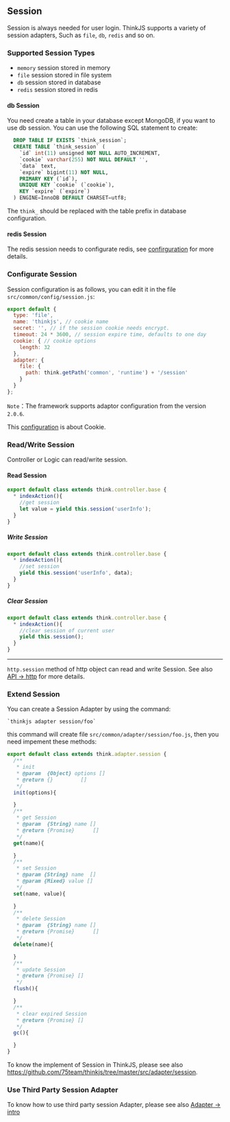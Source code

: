 ## Session

Session is always needed for user login. ThinkJS supports a variety of session adapters, Such as `file`, `db`, `redis` and so on.

### Supported Session Types

- `memory`  session stored in memory
- `file`  session stored in file system
- `db` session stored in database 
- `redis` session stored in redis

#### db Session

You need create a table in your database except MongoDB, if you want to use db session. You can use the following SQL statement to create:

```sql
  DROP TABLE IF EXISTS `think_session`;
  CREATE TABLE `think_session` (
    `id` int(11) unsigned NOT NULL AUTO_INCREMENT,
    `cookie` varchar(255) NOT NULL DEFAULT '',
    `data` text,
    `expire` bigint(11) NOT NULL,
    PRIMARY KEY (`id`),
    UNIQUE KEY `cookie` (`cookie`),
    KEY `expire` (`expire`)
  ) ENGINE=InnoDB DEFAULT CHARSET=utf8;
```

The `think_` should be replaced with the table prefix in database configuration.

#### redis Session

The redis session needs to configurate redis, see [confirguration](./config.html#redis) for more details.

### Configurate Session

Session configuration is as follows, you can edit it in the file `src/common/config/session.js`:

```js
export default {
  type: 'file',
  name: 'thinkjs', // cookie name
  secret: '', // if the session cookie needs encrypt.
  timeout: 24 * 3600, // session expire time, defaults to one day
  cookie: { // cookie options
    length: 32
  },
  adapter: {
    file: {
      path: think.getPath('common', 'runtime') + '/session'
    }
  }
};
```

`Note`：The framework supports adaptor configuration from the version `2.0.6`.

This [configuration](./config.html#cookie) is about Cookie.

### Read/Write Session

Controller or Logic can read/write session.

#### Read Session

```js
export default class extends think.controller.base {
  * indexAction(){
    //get session
    let value = yield this.session('userInfo');
  }
}
```  

##### Write Session

```js
export default class extends think.controller.base {
  * indexAction(){
    //set session
    yield this.session('userInfo', data);
  }
}
```

##### Clear Session

```js
export default class extends think.controller.base {
  * indexAction(){
    //clear session of current user
    yield this.session();
  }
}
```

--------

`http.session` method of http object can read and write Session. See also [API -> http](./api_http.html#toc-b20) for more details.

### Extend Session

You can create a Session Adapter by using the command: 

``` 
`thinkjs adapter session/foo`
```

this command will create file `src/common/adapter/session/foo.js`, then you need impement these methods:

```js
export default class extends think.adapter.session {
  /**
   * init
   * @param  {Object} options []
   * @return {}         []
   */
  init(options){

  }
  /**
   * get Session 
   * @param  {String} name []
   * @return {Promise}      []
   */
  get(name){

  }
  /**
   * set Session
   * @param {String} name  []
   * @param {Mixed} value []
   */
  set(name, value){

  }
  /**
   * delete Session
   * @param  {String} name []
   * @return {Promise}      []
   */
  delete(name){

  }
  /**
   * update Session
   * @return {Promise} []
   */
  flush(){

  }
  /**
   * clear expired Session
   * @return {Promise} []
   */
  gc(){

  }
}
```

To know the implement of Session in ThinkJS, please see also <https://github.com/75team/thinkjs/tree/master/src/adapter/session>. 

### Use Third Party Session Adapter

To know how to use third party session Adapter, please see also [Adapter -> intro](./adapter_intro.html#toc-e7c)